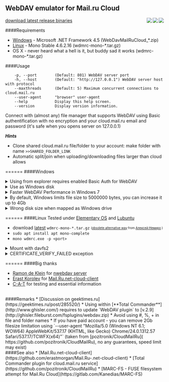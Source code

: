 ﻿## **WebDAV emulator for Mail.ru Cloud**<br>
[download latest release binaries](https://github.com/yar229/WebDavMailRuCloud/releases/latest) <a href="https://github.com/yar229/WebDavMailRuCloud/releases"><img src="https://img.shields.io/github/downloads/yar229/WebDavMailRuCloud/total.svg" align="right"></a> <a href="https://ci.appveyor.com/project/yar229/webdavmailrucloud-k21bq/branch/master"><img src="https://ci.appveyor.com/api/projects/status/3gejunv39gqed3tp/branch/master?svg=true" align="right"></a>
<a href="https://github.com/yar229/WebDavMailRuCloud/releases/latest"><img src="https://github-basic-badges.herokuapp.com/release/yar229/WebDavMailRuCloud.svg" align="right"></a>

####Requirements
* [Windows](#windows)  - Microsoft .NET Framework 4.5 (WebDavMailRuCloud_*.zip)
* [Linux](#linux) - Mono Stable 4.6.2.16 (wdmrc-mono-*.tar.gz)
* OS X - never heard what a hell is it, but buddy sad it works (wdmrc-mono-*.tar.gz)

####Usage
``` 	
	-p, --port        (Default: 801) WebDAV server port
	-h, --host		  (Default: "http://127.0.0.1") WebDAV server host with protocol
	--maxthreads      (Default: 5) Maximum concurrent connections to cloud.mail.ru
	--user-agent      "browser" user-agent
	--help            Display this help screen.
	--version         Display version information.
```
Connect with (almost any) file manager that supports WebDAV using Basic authentification with no encryption and your cloud.mail.ru email and password (it's safe when you opens server on 127.0.0.1)

***Hints***
* Clone shared cloud.mail.ru file/folder to your account:	make folder with name `>>SHARED_FOLDER_LINK`
* Automatic split/join when uploading/downloading files larger than cloud allows

======
####Windows

<details> 
<summary>Using from explorer requires enabled Basic Auth for WebDAV </summary>
* Press Win+R, type `regedit`, click OK
* HKEY_LOCAL_MACHINE\SYSTEM\CurrentControlSet\Services\WebClient\Parameters
* Right click on the BasicAuthLevel and click Modify
* In the Value data box, type 2, and then click OK.
* Reset computer (or run `cmd` with admin rights and then `net stop webclient`, `net start webclient`)
</details>

<details> 
<summary>Use as Windows disk</summary>
``` 
	net use <disk>: http://127.0.0.1:<port> <your password for cloud.mail.ru> /USER:<your_email@mail.ru>
```
</details>

<details>
<summary>Faster WebDAV Performance in Windows 7</summary>
Windows 7 client might perform very bad when connecting to any WebDAV server. This is caused, because it tries to auto-detect any proxy server before any request. Refer to KB2445570 for more information.

* In Internet Explorer, open the Tools menu, then click Internet Options.
* Select the Connections tab.
* Click the LAN Settings button.
* Uncheck the “Automatically detect settings” box.
* Click OK until you’re out of dialog.
</details>

<details>
<summary>By default, Windows limits file size to 5000000 bytes, you can increase it up to 4Gb</summary>
* Press Win+R, type `regedit`, click OK
* HKEY_LOCAL_MACHINE\SYSTEM\CurrentControlSet\Services\WebClient\Parameters
* Right click on the FileSizeLimitInBytes and click Modify
* Click on Decimal
* In the Value data box, type 4294967295, and then click OK.
* Reset computer (or run `cmd` with admin rights and then `net stop webclient`, `net start webclient`)
</details>

<details>
<summary>Wrong disk size when mapped as Windows drive</summary>
[Microsoft says - "It's not a bug, it's by design"](https://support.microsoft.com/en-us/kb/2386902)
</details>

======
####Linux
Tested under [Elementary OS](https://elementary.io) and [Lubuntu](http://lubuntu.net/)
* download [latest](https://github.com/yar229/WebDavMailRuCloud/releases/latest) `wdmrc-mono-*.tar.gz`  <sub><sup>([obsolete alternative way](https://toster.ru/q/375448) from [Алексей Немиро](https://toster.ru/user/AlekseyNemiro) )</sup></sub>
* `sudo apt install apt mono-complete`
* `mono wdmrc.exe -p <port>`

<details>
<summary>Mount with davfs2</summary>
* `mkdir /mnt/<folder>`
* edit `/etc/davfs2/davfs2.conf` set `use_locks       0`
* `sudo mount --rw -t davfs http://<address>:<port> /mnt/<folder>/ -o uid=<current_linux_user>`
</details>

<details>
<summary>CERTIFICATE_VERIFY_FAILED exception</summary>
[Issue 56](https://github.com/yar229/WebDavMailRuCloud/issues/56)
[default installation of Mono doesn’t trust anyone](http://www.mono-project.com/docs/faq/security/)

In short:
```
# cat /etc/ssl/certs/* >ca-bundle.crt
# cert-sync ca-bundle.crt
# rm ca-bundle.crt
```
</details>

======
####Big thanks
* [Ramon de Klein](https://github.com/ramondeklein) for [nwebdav server](https://github.com/ramondeklein/nwebdav)
* [Erast Korolev](https://github.com/erastmorgan) for [Mail.Ru.net-cloud-client](https://github.com/erastmorgan/Mail.Ru-.net-cloud-client)
* [C-A-T](https://github.com/C-A-T9LIFE) for testing and essential information

<br>
####Remarks
* [Discussion on geektimes.ru](https://geektimes.ru/post/285520/)
* Using within [**Total Commander**](http://www.ghisler.com/) requires to update `WebDAV plugin` to [v.2.9](http://ghisler.fileburst.com/fsplugins/webdav.zip)
* Avoid using #, %, +  in file and folder names
* If you have paid account - you can remove 2Gb filesize limitation using `--user-agent "Mozilla/5.0 (Windows NT 6.1; WOW64) AppleWebKit/537.17 (KHTML, like Gecko) Chrome/24.0.1312.57 Safari/537.17/TCWFX(x64)"` (taken from [pozitronik/CloudMailRu]( https://github.com/pozitronik/CloudMailRu), no any guarantees, speed limit may exist)

<br>
####See also
* [Mail.Ru.net-cloud-client](https://github.com/erastmorgan/Mail.Ru-.net-cloud-client)
* [Total Commander plugin for cloud.mail.ru service](https://github.com/pozitronik/CloudMailRu)
* [MARC-FS - FUSE filesystem attempt for Mail.Ru Cloud](https://gitlab.com/Kanedias/MARC-FS)
